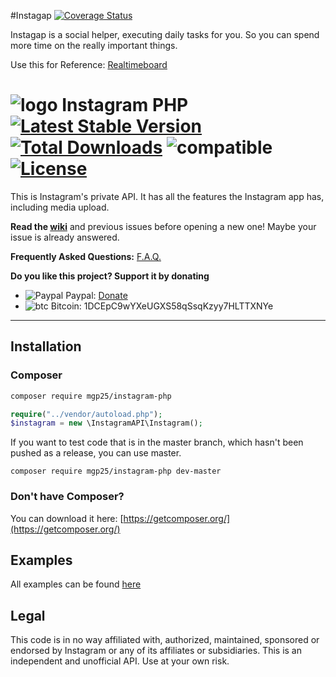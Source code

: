 #Instagap [![Coverage Status](https://coveralls.io/repos/github/boennemann/badges/badge.svg?branch=master)](https://coveralls.io/github/boennemann/badges?branch=master)

Instagap is a social helper, executing daily tasks for you.
So you can spend more time on the really important things.

Use this for Reference: [Realtimeboard](https://realtimeboard.com/app/board/o9J_k0ytgTs=/ "Whiteboard")

# ![logo](/examples/assets/instagram.png) Instagram PHP [![Latest Stable Version](https://poser.pugx.org/mgp25/instagram-php/v/stable)](https://packagist.org/packages/mgp25/instagram-php) [![Total Downloads](https://poser.pugx.org/mgp25/instagram-php/downloads)](https://packagist.org/packages/mgp25/instagram-php) ![compatible](https://img.shields.io/badge/PHP%207-Compatible-brightgreen.svg) [![License](https://poser.pugx.org/mgp25/instagram-php/license)](https://packagist.org/packages/mgp25/instagram-php)

This is Instagram's private API. It has all the features the Instagram app has, including media upload.

**Read the [wiki](https://github.com/mgp25/Instagram-API/wiki)** and previous issues before opening a new one! Maybe your issue is already answered.

**Frequently Asked Questions:** [F.A.Q.](https://github.com/mgp25/Instagram-API/wiki/FAQ)

**Do you like this project? Support it by donating**
- ![Paypal](https://raw.githubusercontent.com/reek/anti-adblock-killer/gh-pages/images/paypal.png) Paypal: [Donate](https://www.paypal.com/cgi-bin/webscr?cmd=_s-xclick&hosted_button_id=5ATYY8H9MC96E)
- ![btc](https://camo.githubusercontent.com/4bc31b03fc4026aa2f14e09c25c09b81e06d5e71/687474703a2f2f7777772e6d6f6e747265616c626974636f696e2e636f6d2f696d672f66617669636f6e2e69636f) Bitcoin: 1DCEpC9wYXeUGXS58qSsqKzyy7HLTTXNYe 

----------
## Installation

### Composer

```sh
composer require mgp25/instagram-php
```

```php
require("../vendor/autoload.php");
$instagram = new \InstagramAPI\Instagram();
```

If you want to test code that is in the master branch, which hasn't been pushed as a release, you can use master.

```
composer require mgp25/instagram-php dev-master
```


### Don't have Composer?

You can download it here: [https://getcomposer.org/](https://getcomposer.org/)

## Examples

All examples can be found [here](https://github.com/mgp25/Instagram-API/tree/master/examples)


## Legal

This code is in no way affiliated with, authorized, maintained, sponsored or endorsed by Instagram or any of its affiliates or subsidiaries. This is an independent and unofficial API. Use at your own risk.
